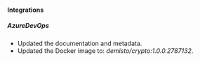 
#### Integrations

##### AzureDevOps

- Updated the documentation and metadata. 
- Updated the Docker image to: *demisto/crypto:1.0.0.2787132*.
